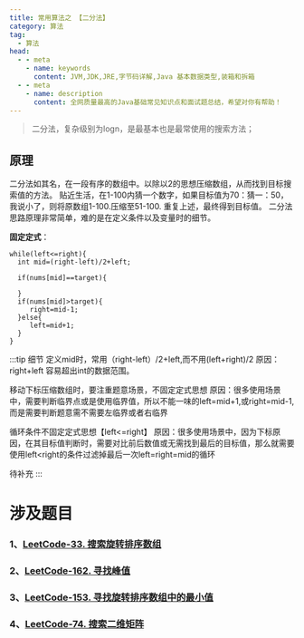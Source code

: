 ```yaml
---
title: 常用算法之 【二分法】
category: 算法
tag:
  - 算法
head:
  - - meta
    - name: keywords
      content: JVM,JDK,JRE,字节码详解,Java 基本数据类型,装箱和拆箱
  - - meta
    - name: description
      content: 全网质量最高的Java基础常见知识点和面试题总结，希望对你有帮助！
---
```


>二分法，复杂级别为logn，是最基本也是最常使用的搜索方法；
## 原理
二分法如其名，在一段有序的数组中。以除以2的思想压缩数组，从而找到目标搜索值的方法。
贴近生活，在1-100内猜一个数字，如果目标值为70：猜一：50，我说小了，则将原数组1-100.压缩至51-100.
重复上述，最终得到目标值。
二分法思路原理非常简单，难的是在定义条件以及变量时的细节。

**固定定式**：
```
while(left<=right){
  int mid=(right-left)/2+left;
   
  if(nums[mid]==target){

  }
  if(nums[mid]>target){
     right=mid-1;
  }else{
     left=mid+1;
  }
}
```

:::tip 细节
定义mid时，常用（right-left）/2+left,而不用(left+right)/2
原因：right+left 容易超出int的数据范围。

移动下标压缩数组时，要注重题意场景，不固定定式思想
原因：很多使用场景中，需要判断临界点或是使用临界值，所以不能一味的left=mid+1,或right=mid-1,而是需要判断题意需不需要左临界或者右临界

循环条件不固定定式思想【left<=right】
原因：很多使用场景中，因为下标原因，在其目标值判断时，需要对比前后数值或无需找到最后的目标值，那么就需要使用left<right的条件过滤掉最后一次left=right=mid的循环

待补充
:::

# 涉及题目
### 1、[LeetCode-33. 搜索旋转排序数组](https://leyuna.xyz/#/blog?blogId=51)
### 2、[LeetCode-162. 寻找峰值](https://leyuna.xyz/#/blog?blogId=54)
### 3、[LeetCode-153. 寻找旋转排序数组中的最小值](https://leyuna.xyz/#/blog?blogId=53)
### 4、[LeetCode-74. 搜索二维矩阵](https://leyuna.xyz/#/blog?blogId=52)
